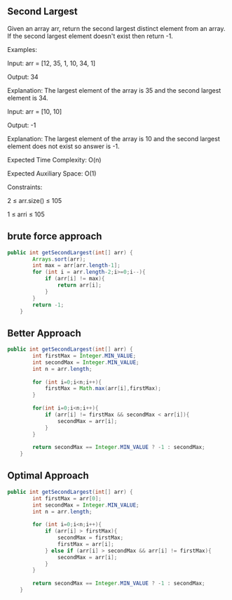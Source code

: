 ## Second Largest
Given an array arr, return the second largest distinct element from an array. If the second largest element doesn't exist then return -1.

Examples:

Input: arr = [12, 35, 1, 10, 34, 1]

Output: 34

Explanation: The largest element of the array is 35 and the second largest element is 34.

Input: arr = [10, 10]

Output: -1

Explanation: The largest element of the array is 10 and the second largest element does not exist so answer is -1.

Expected Time Complexity: O(n)

Expected Auxiliary Space: O(1)

Constraints:

2 ≤ arr.size() ≤ 105

1 ≤ arri ≤ 105

## brute force approach

```java
public int getSecondLargest(int[] arr) {
        Arrays.sort(arr);
        int max = arr[arr.length-1];
        for (int i = arr.length-2;i>=0;i--){
            if (arr[i] != max){
                return arr[i];
            }
        }
        return -1;
    }
```

## Better Approach
```java
public int getSecondLargest(int[] arr) {
        int firstMax = Integer.MIN_VALUE;
        int secondMax = Integer.MIN_VALUE;
        int n = arr.length;
        
        for (int i=0;i<n;i++){
            firstMax = Math.max(arr[i],firstMax);
        }
        
        for(int i=0;i<n;i++){
            if (arr[i] != firstMax && secondMax < arr[i]){
                secondMax = arr[i];
            }
        }
        
        return secondMax == Integer.MIN_VALUE ? -1 : secondMax;
    }
```

## Optimal Approach

```java
public int getSecondLargest(int[] arr) {
        int firstMax = arr[0];
        int secondMax = Integer.MIN_VALUE;
        int n = arr.length;
        
        for (int i=0;i<n;i++){
            if (arr[i] > firstMax){
                secondMax = firstMax;
                firstMax = arr[i];
            } else if (arr[i] > secondMax && arr[i] != firstMax){
                secondMax = arr[i];
            }
        }
        
        return secondMax == Integer.MIN_VALUE ? -1 : secondMax;
    }
```
